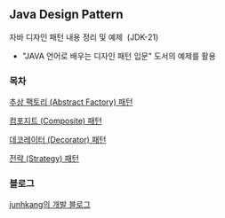 ## Java Design Pattern

자바 디자인 패턴 내용 정리 및 예제  (JDK-21)

* "JAVA 언어로 배우는 디자인 패턴 입문" 도서의 예제를 활용

### 목차

[추상 팩토리 (Abstract Factory) 패턴](https://github.com/junhkang/java-design-pattern/tree/master/src/main/java/com/example/javadesignpattern/abstractFactory)

[컴포지트 (Composite) 패턴](https://github.com/junhkang/java-design-pattern/tree/master/src/main/java/com/example/javadesignpattern/composite)

[데코레이터 (Decorator) 패턴](https://github.com/junhkang/java-design-pattern/tree/master/src/main/java/com/example/javadesignpattern/decorator)

[전략 (Strategy) 패턴](https://github.com/junhkang/java-design-pattern/tree/master/src/main/java/com/example/javadesignpattern/strategy)

### 블로그
[junhkang의 개발 블로그](https://junhkang.tistory.com/)

